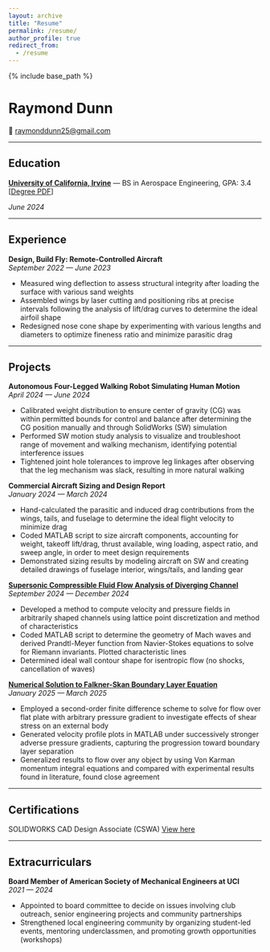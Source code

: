 ```yaml
---
layout: archive
title: "Resume"
permalink: /resume/
author_profile: true
redirect_from:
  - /resume
---
```


{% include base_path %}

# Raymond Dunn

📧 [raymonddunn25@gmail.com](mailto:raymonddunn25@gmail.com)

---

## Education

**[University of California, Irvine](https://engineering.uci.edu/dept/mae)** — BS in Aerospace Engineering, GPA: 3.4 [[Degree PDF](/files/AerospaceBS.pdf)]

*June 2024*

---

## Experience

**Design, Build Fly: Remote-Controlled Aircraft**  
*September 2022 — June 2023*
- Measured wing deflection to assess structural integrity after loading the surface with various sand weights  
- Assembled wings by laser cutting and positioning ribs at precise intervals following the analysis of lift/drag curves to determine the ideal airfoil shape  
- Redesigned nose cone shape by experimenting with various lengths and diameters to optimize fineness ratio and minimize parasitic drag  

---

## Projects

**Autonomous Four-Legged Walking Robot Simulating Human Motion**  
*April 2024 — June 2024*
- Calibrated weight distribution to ensure center of gravity (CG) was within permitted bounds for control and balance after determining the CG position manually and through SolidWorks (SW) simulation  
- Performed SW motion study analysis to visualize and troubleshoot range of movement and walking mechanism, identifying potential interference issues  
- Tightened joint hole tolerances to improve leg linkages after observing that the leg mechanism was slack, resulting in more natural walking  

**Commercial Aircraft Sizing and Design Report**  
*January 2024 — March 2024*
- Hand-calculated the parasitic and induced drag contributions from the wings, tails, and fuselage to determine the ideal flight velocity to minimize drag  
- Coded MATLAB script to size aircraft components, accounting for weight, takeoff lift/drag, thrust available, wing loading, aspect ratio, and sweep angle, in order to meet design requirements  
- Demonstrated sizing results by modeling aircraft on SW and creating detailed drawings of fuselage interior, wings/tails, and landing gear  

**[Supersonic Compressible Fluid Flow Analysis of Diverging Channel](/portfolio/methodofcharacteristics)**  
*September 2024 — December 2024*
- Developed a method to compute velocity and pressure fields in arbitrarily shaped channels using lattice point discretization and method of characteristics  
- Coded MATLAB script to determine the geometry of Mach waves and derived Prandtl-Meyer function from Navier-Stokes equations to solve for Riemann invariants. Plotted characteristic lines  
- Determined ideal wall contour shape for isentropic flow (no shocks, cancellation of waves)  


**[Numerical Solution to Falkner-Skan Boundary Layer Equation](/portfolio/numericalmethodsBLeqn/)**  
*January 2025 — March 2025*
- Employed a second-order finite difference scheme to solve for flow over flat plate with arbitrary pressure gradient to investigate effects of shear stress on an external body  
- Generated velocity profile plots in MATLAB under successively stronger adverse pressure gradients, capturing the progression toward boundary layer separation  
- Generalized results to flow over any object by using Von Karman momentum integral equations and compared with experimental results found in literature, found close agreement  

---

## Certifications

SOLIDWORKS CAD Design Associate (CSWA) [View here](/files/CSWA_Certification.pdf)

---

## Extracurriculars

**Board Member of American Society of Mechanical Engineers at UCI**  
*2021 — 2024*
- Appointed to board committee to decide on issues involving club outreach, senior engineering projects and community partnerships  
- Strengthened local engineering community by organizing student-led events, mentoring underclassmen, and promoting growth opportunities (workshops)  
